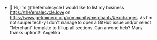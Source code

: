 - 👋 Hi, I’m @thefemalecycle
I would like to list my business https://thefemalecycle.love on https://www.getmonero.org/community/merchants/#exchanges. 
As I'm not suuper tech-y I don't manage to open a GitHub issue and/or select "Merchant" template to fill up all sections.
Can anyone help?
Many thanks upfront!!
Angelika
